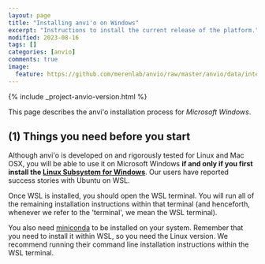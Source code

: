 ```yaml
---
layout: page
title: "Installing anvi'o on Windows"
excerpt: "Instructions to install the current release of the platform."
modified: 2023-08-16
tags: []
categories: [anvio]
comments: true
image:
  feature: https://github.com/merenlab/anvio/raw/master/anvio/data/interactive/images/logo.png
---
```



{% include _project-anvio-version.html %}

This page describes the anvi'o installation process for _Microsoft Windows_.

## (1) Things you need before you start

Although anvi'o is developed on and rigorously tested for Linux and Mac OSX, you will be able to use it on Microsoft Windows **if and only if you first install the [Linux Subsystem for Windows](https://docs.microsoft.com/en-us/windows/wsl/install-win10)**. Our users have reported success stories with Ubuntu on WSL.

Once WSL is installed, you should open the WSL terminal. You will run all of the remaining installation instructions within that terminal (and henceforth, whenever we refer to the 'terminal', we mean the WSL terminal).

You also need [miniconda](https://docs.conda.io/en/latest/miniconda.html) to be installed on your system. Remember that you need to install it within WSL, so you need the Linux version. We recommend running their command line installation instructions within the WSL terminal.
